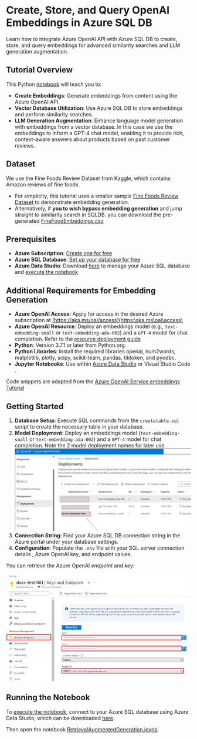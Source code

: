 # Create, Store, and Query OpenAI Embeddings in Azure SQL DB

Learn how to integrate Azure OpenAI API with Azure SQL DB to create, store, and query embeddings for advanced similarity searches and LLM generation augmentation.

## Tutorial Overview

This Python [notebook](EmbeddingsWithSQL.ipynb) will teach you to:

- **Create Embeddings**: Generate embeddings from content using the Azure OpenAI API.
- **Vector Database Utilization**: Use Azure SQL DB to store embeddings and perform similarity searches.
- **LLM Generation Augmentation**: Enhance language model generation with embeddings from a vector database. In this case we use the embeddings to inform a GPT-4 chat model, enabling it to provide rich, context-aware answers about products based on past customer reviews.

## Dataset

We use the Fine Foods Review Dataset from Kaggle, which contains Amazon reviews of fine foods. 

- For simplicity, this tutorial uses a smaller sample [Fine Foods Review Dataset](../Datasets/Reviews.csv) to demonstrate embedding generation. 
- Alternatively, if **you to wish bypass embedding generation** and jump straight to similarity search in SQLDB. you can download the pre-generated [FineFoodEmbeddings.csv](../Datasets/FineFoodEmbeddings.csv) 

## Prerequisites

- **Azure Subscription**: [Create one for free](https:\azure.microsoft.com\free\cognitive-services?azure-portal=true)
- **Azure SQL Database**: [Set up your database for free](https:\learn.microsoft.com\azure\azure-sql\database\free-offer?view=azuresql)
- **Azure Data Studio**: Download [here](https://azure.microsoft.com/products/data-studio) to manage your Azure SQL database and [execute the notebook](https://learn.microsoft.com/azure-data-studio/notebooks/notebooks-python-kernel)

## Additional Requirements for Embedding Generation

- **Azure OpenAI Access**: Apply for access in the desired Azure subscription at [https://aka.ms/oai/access](https:\aka.ms\oai\access)
- **Azure OpenAI Resource**: Deploy an embeddings model (e.g., `text-embedding-small` or `text-embedding-ada-002`) and a `GPT-4` model for chat completion. Refer to the [resource deployment guide](https:\learn.microsoft.com\azure\ai-services\openai\how-to\create-resource)
- **Python**: Version 3.7.1 or later from Python.org.
- **Python Libraries**: Install the required libraries openai, num2words, matplotlib, plotly, scipy, scikit-learn, pandas, tiktoken, and pyodbc.
- **Jupyter Notebooks**: Use within [Azure Data Studio](https:\learn.microsoft.com\en-us\azure-data-studio\notebooks\notebooks-guidance) or Visual Studio Code .

Code snippets are adapted from the [Azure OpenAI Service embeddings Tutorial](https://learn.microsoft.com/en-us/azure/ai-services/openai/tutorials/embeddings?tabs=python-new%2Ccommand-line&pivots=programming-language-python)

## Getting Started

1. **Database Setup**: Execute SQL commands from the `createtable.sql` script to create the necessary table in your database.
2. **Model Deployment**: Deploy an embeddings model (`text-embedding-small` or `text-embedding-ada-002`) and a `GPT-4` model for chat completion. Note the 2 model deployment names for later use.
![Deployed OpenAI Models](../Assets/modeldeployment.png)
3. **Connection String**: Find your Azure SQL DB connection string in the Azure portal under your database settings.
4. **Configuration**: Populate the `.env` file with your SQL server connection details , Azure OpenAI key, and endpoint values. 

You can retrieve the Azure OpenAI *endpoint* and *key*:

![Azure OpenAI Endpoint and Key](../Assets/endpoint.png)

## Running the Notebook

To [execute the notebook](https://learn.microsoft.com/azure-data-studio/notebooks/notebooks-python-kernel), connect to your Azure SQL database using Azure Data Studio, which can be downloaded [here](https://azure.microsoft.com/products/data-studio). 

Then open the notebook [RetrievalAugmentedGeneration.ipynb](./RetrievalAugmentedGeneration.ipynb)

